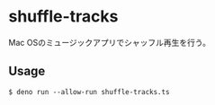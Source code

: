 # shuffle-tracks

Mac OSのミュージックアプリでシャッフル再生を行う。

## Usage

```
$ deno run --allow-run shuffle-tracks.ts
```

